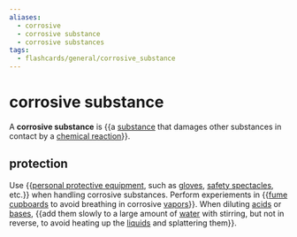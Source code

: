 ```yaml
---
aliases:
  - corrosive
  - corrosive substance
  - corrosive substances
tags:
  - flashcards/general/corrosive_substance
---
```


# corrosive substance

A __corrosive substance__ is {{a [substance](chemical%20substance.md) that damages other substances in contact by a [chemical reaction](chemical%20reaction.md)}}. <!--SR:!2024-06-11,293,250-->

## protection

Use {{[personal protective equipment](personal%20protective%20equipment.md), such as [gloves](glove.md), [safety spectacles](goggles.md), etc.}} when handling corrosive substances. Perform experiements in {{[fume cupboards](fume%20hood.md) to avoid breathing in corrosive [vapors](vapor.md)}}. When diluting [acids](acid.md) or [bases](base%20(chemistry).md), {{add them slowly to a large amount of [water](water.md) with stirring, but not in reverse, to avoid heating up the [liquids](liquid.md) and splattering them}}. <!--SR:!2023-10-31,147,290!2024-10-23,397,270!2023-11-20,148,250-->
